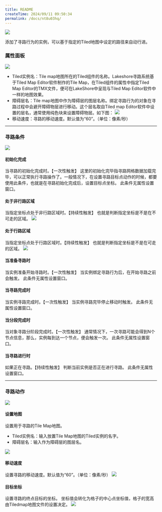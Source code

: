 ```yaml
---
title: README
createTime: 2024/09/11 09:50:34
permalink: /docs/nt8u03hq/
---
```

![](564c45fe6a125.png)

添加了寻路行为的实例，可以基于指定的Tiled地图中设定的路径来自动行进。

### 属性面板
![](564c45fe0bc49.png)
- Tiled实例名：Tile map地图所在的Tiled组件的名称。Lakeshore寻路系统基于Tiled Map Editor软件制作的Tile Map，在Tiled组件的属性中指定Tiled Map Editor的TMX文件，便可在LakeShore中呈现与Tiled Map Editor软件中一样的地图效果。
- 障碍层名：Tile map地图中作为障碍层的图层名称。绑定寻路行为的对象在寻路过程中会避开障碍物层进行移动。这个层名取自Tiled map Editor软件中设置的层名，通常使用纯色块来设置障碍物层。如下图：
![](564c45fe98608.png)
- 移动速度：寻路的移动速度。默认值为“60”。（单位：像素/秒）

------------


### 寻路条件
![](564c45fe1999a.png)
#### 初始化完成
当寻路的初始化完成时。【一次性触发】
这里的初始化完毕指寻路网格数据加载完毕，可以正常执行寻路操作了。一般情况下，在设置寻路目标点动作的时候，都要使用此条件，也就是在寻路初始化完成后，设置目标点坐标。
此条件无属性设置窗口。
#### 处于非行路区域
当指定坐标点处于非行路区域时。【持续性触发】
也就是判断指定坐标是不是在不可走的区域。
![](564c45fe35efd.png)
#### 处于行路区域
当指定坐标点处于行路区域时。【持续性触发】
也就是判断指定坐标是不是在可走的区域。
![](564c45fe4a514.png)
#### 当准备寻路时
当实例准备开始寻路时。【一次性触发】
当实例绑定寻路行为后，在开始寻路之前会触发。
此条件无属性设置窗口。
#### 当寻路完成时
当实例寻路完成时。【一次性触发】
当实例寻路完毕停止移动时触发。
此条件无属性设置窗口。
#### 当分段完成时
当对象寻路分阶段完成时。【一次性触发】
通常情况下，一次寻路可能会得到N个节点信息，那么，实例每到达一个节点，便会触发一次。
此条件无属性设置窗口。
#### 当寻路进行时
如果正在寻路。【持续性触发】
判断当前实例是否正在进行寻路。
此条件无属性设置窗口。

------------


### 寻路动作
![](564c45fdbcdc1.png)
#### 设置地图
设置用于寻路的Tile Map地图。
- Tiled实例名：输入放置Tile Map地图的Tiled实例的名字。
- 障碍层名：输入作为障碍层的图层名。

![](564c45fddc1c7.png)
#### 移动速度
设置寻路的移动速度。默认值为“60”。（单位：像素/秒）
![](564c45fe02184.png)
#### 目标坐标
设置寻路的终点目标的坐标。
坐标值会转化为格子的中心点坐标值，格子的宽高由Tiledmap地图文件的设置决定。
![](564c45fdcefc8.png)
